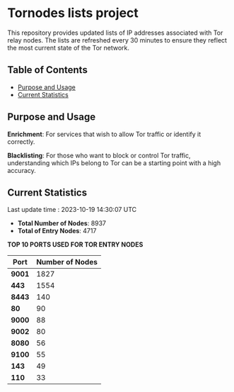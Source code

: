 # Tornodes lists project

This repository provides updated lists of IP addresses associated with Tor relay nodes. The lists are refreshed every 30 minutes to ensure they reflect the most current state of the Tor network.

## Table of Contents

- [Purpose and Usage](#purpose-and-usage)
- [Current Statistics](#current-statistics)


## Purpose and Usage

**Enrichment**: For services that wish to allow Tor traffic or identify it correctly.

**Blacklisting**: For those who want to block or control Tor traffic, understanding which IPs belong to Tor can be a starting point with a high accuracy.

## Current Statistics

Last update time : 2023-10-19 14:30:07 UTC

- **Total Number of Nodes**: 8937
- **Total of Entry Nodes**: 4717

**TOP 10 PORTS USED FOR TOR ENTRY NODES**

| **Port** | **Number of Nodes** |
|------|-----------------|
| **9001**   | 1827  |
| **443**   | 1554  |
| **8443**   | 140  |
| **80**   | 90  |
| **9000**   | 88  |
| **9002**   | 80  |
| **8080**   | 56  |
| **9100**   | 55  |
| **143**   | 49  |
| **110**   | 33  |

